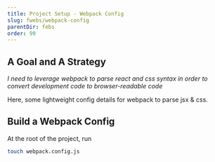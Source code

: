 ```yaml
---
title: Project Setup - Webpack Config
slug: fwebs/webpack-config
parentDir: febs
order: 99
---
```


## A Goal and A Strategy

_I need to leverage webpack to parse react and css syntax in order to convert development code to browser-readable code_

Here, some lightweight config details for webpack to parse jsx & css.

## Build a Webpack Config

At the root of the project, run

```bash
touch webpack.config.js
```
